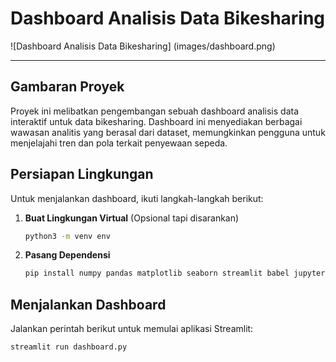 # Dashboard Analisis Data Bikesharing

![Dashboard Analisis Data Bikesharing] (images/dashboard.png)

---

## Gambaran Proyek

Proyek ini melibatkan pengembangan sebuah dashboard analisis data interaktif untuk data bikesharing. Dashboard ini menyediakan berbagai wawasan analitis yang berasal dari dataset, memungkinkan pengguna untuk menjelajahi tren dan pola terkait penyewaan sepeda.

## Persiapan Lingkungan

Untuk menjalankan dashboard, ikuti langkah-langkah berikut:

1. **Buat Lingkungan Virtual** (Opsional tapi disarankan)
    ```bash
    python3 -m venv env
    ```

2. **Pasang Dependensi**
    ```bash
    pip install numpy pandas matplotlib seaborn streamlit babel jupyter
    ```

## Menjalankan Dashboard

Jalankan perintah berikut untuk memulai aplikasi Streamlit:

```bash
streamlit run dashboard.py
